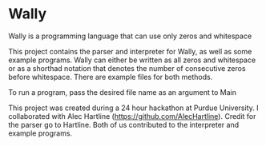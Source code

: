 # Wally
Wally is a programming language that can use only zeros and whitespace

This project contains the parser and interpreter for Wally, as well as some example programs. Wally can either be written as all zeros and whitespace or as a shorthad notation that denotes the number of consecutive zeros before whitespace. There are example files for both methods.

To run a program, pass the desired file name as an argument to Main

This project was created during a 24 hour hackathon at Purdue University. I collaborated with Alec Hartline (https://github.com/AlecHartline). Credit for the parser go to Hartline. Both of us contributed to the interpreter and example programs.
